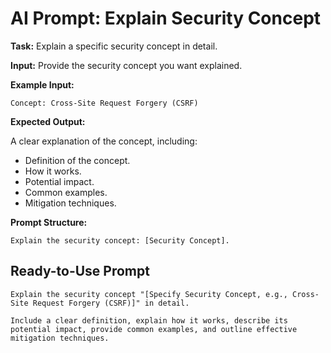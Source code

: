 # AI Prompt: Explain Security Concept

**Task:** Explain a specific security concept in detail.

**Input:** Provide the security concept you want explained.

**Example Input:**

```
Concept: Cross-Site Request Forgery (CSRF)
```

**Expected Output:**

A clear explanation of the concept, including:
*   Definition of the concept.
*   How it works.
*   Potential impact.
*   Common examples.
*   Mitigation techniques.

**Prompt Structure:**

```
Explain the security concept: [Security Concept].
```

## Ready-to-Use Prompt

```
Explain the security concept "[Specify Security Concept, e.g., Cross-Site Request Forgery (CSRF)]" in detail.

Include a clear definition, explain how it works, describe its potential impact, provide common examples, and outline effective mitigation techniques.
